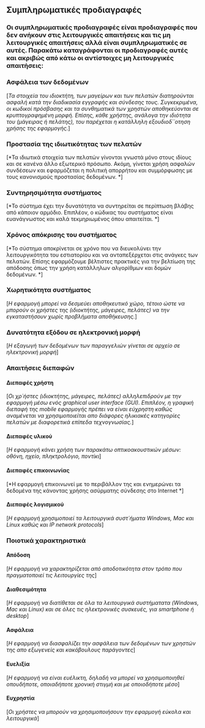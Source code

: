 ## Συμπληρωματικές προδιαγραφές

### Οι συμπληρωματικές προδιαγραφές είναι προδιαγραφές που δεν ανήκουν στις λειτουργικές απαιτήσεις και τις μη λειτουργικές απαιτήσεις αλλά είναι συμπληρωματικές σε αυτές. Παρακάτω καταγράφονται οι προδιαγραφές αυτές και ακριβώς από κάτω οι αντίστοιχες μη λειτουργικές απαιτήσεις:


### Ασφάλεια των δεδομένων

\[*Τα στοιχεία του ιδιοκτήτη, των μαγείρων και των πελατών διατηρούνται ασφαλή κατά την διαδικασία εγγραφής και σύνδεσης τους. Συγκεκριμένα, οι κωδικοί πρόσβασης και τα συνθηματικά των χρηστών αποθηκεύονται σε κρυπτογραφημένη μορφή. Επίσης, κάθε χρήστης, ανάλογα την ιδιότητα του (μάγειρας ή πελάτης), του παρέχεται η κατάλληλη εξουδιοδ΄΄οτηση χρήσης της εφαρμογής.*\]


### Προστασία της ιδιωτικότητας των πελατών

\[*Τα ιδιωτικά στοιχεία των πελατών γίνονται γνωστά μόνο στους ιδίους και σε κανένα άλλο εξωτερικό πρόσωπο. Ακόμη, γίνεται χρήση ασφαλών συνδέσεων και εφαρμόζεται η πολιτική απορρήτου και συμμόρφωσης με τους κανονισμούς προστασίας δεδομένων. *\]

### Συντηρησιμότητα συστήματος

\[*Το σύστημα έχει την δυνατότητα να συντηρείται σε περίπτωση βλάβης από κάποιον αρμόδιο. 
Επιπλέον, ο κώδικας του συστήματος είναι ευανάγνωστος και καλά τεκμηριωμένος όπου απαιτείται. *\]

### Χρόνος απόκρισης του συστήματος

\[*Το σύστημα αποκρίνεται σε χρόνο που να διευκολύνει την λειτουργικότητα του εστιατορίου και να ανταπεξέρχεται στις ανάγκες των πελατών.
Επίσης εφαρμόζουμε βέλτιστες πρακτικές για την βελτίωση της απόδοσης όπως την χρήση κατάλληλων αλγορίθμων και δομών δεδομένων. *\]

### Χωρητικότητα συστήματος

\[*Η εφαρμογή μπορεί να δεσμεύει αποθηκευτικό χώρο, τέτοιο ώστε να μπορούν οι χρήστες της (ιδιοκτήτης, μάγειρες, πελάτες) να την εγκαταστήσουν χωρίς προβλήματα αποθήκευσης.*\]

### Δυνατότητα εξόδου σε ηλεκτρονική μορφή

\[*Η εξαγωγή των δεδομένων των παραγγελιών γίνεται σε αρχείο σε ηλεκτρονική μορφή*\]


### Απαιτήσεις διεπαφών

#### Διεπαφές χρήστη

\[*Οι χρ΄ήστες (ιδιοκτήτης, μάγειρες, πελάτες) αλληλεπιδρούν με την εφαρμογή μέσω ενός graphical user interface (GUI). Επιπλέον, η γραφική διεπαφή της mobile εφαρμογής πρέπει να είναι εύχρηστη καθώς αναμένεται να χρησιμοποιείται απο διάφορες ηλικιακές κατηγορίες πελατών με διαφορετικά επίπεδα τεχνογνωσίας.*\]

#### Διεπαφές υλικού

\[*Η εφαρμογή κάνει χρήση των παρακάτω οπτικοακουστικών μέσων: οθόνη, ηχείο, πληκτρολόγιο, ποντίκι*\]

#### Διεπαφές επικοινωνίας

\[*Η εφαρμογή επικοινωνεί με το περιβάλλον της και ενημερώνει τα δεδομένα της κάνοντας χρήσης ασύρματης σύνδεσης στο Internet *\]

#### Διεπαφές λογισμικού

\[*Η εφαρμογή χρησιμοποιεί τα λειτουργικά συστ΄ήματα Windows, Mac και Linux καθώς και IP network protocols*\]


### Ποιοτικά χαρακτηριστικά

#### Απόδοση

\[*Η εφαρμογή να χαρακτηρίζεται από αποδοτικότητα στον τρόπο που πραγματοποιεί τις λειτουργίες της*\]

#### Διαθεσιμότητα

\[*Η εφαρμογή να διατίθεται σε όλα τα λειτουργικά συστήματατα (Windows, Mac και Linux) και σε όλες τις ηλεκτρονικές συσκευές, για smartphone ή desktop*\]

#### Ασφάλεια

\[*Η εφαρμογή να διασφαλίζει την ασφάλεια των δεδομένων των χρηστών της απο εξωγενείς και κακόβουλους παράγοντες*\]

#### Ευελιξία

\[*Η εφαρμογή να είναι ευέλικτη, δηλαδή να μπορεί να χρησιμοποιηθεί οπουδήποτε, οποιαδήποτε χρονική στιγμή και με οποιοδήποτε μέσο*\]

#### Ευχρηστία

\[*Οι χρήστες να μπορούν να χρησιμοποιήσουν την εφαρμογή εύκολα και λειτουργικά*\]